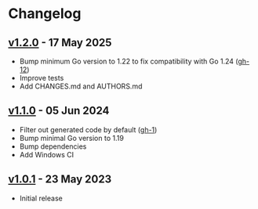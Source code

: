 # Changelog

## [v1.2.0][v1.2.0] - 17 May 2025

* Bump minimum Go version to 1.22 to fix compatibility with Go 1.24 ([gh-12][gh-12])
* Improve tests
* Add CHANGES.md and AUTHORS.md

[v1.2.0]: https://github.com/gavv/returnstyles/releases/tag/v1.2.0

[gh-12]: https://github.com/gavv/returnstyles/issues/12

## [v1.1.0][v1.1.0] - 05 Jun 2024

* Filter out generated code by default ([gh-1][gh-1])
* Bump minimal Go version to 1.19
* Bump dependencies
* Add Windows CI

[v1.1.0]: https://github.com/gavv/returnstyles/releases/tag/v1.1.0

[gh-1]: https://github.com/gavv/returnstyles/issues/1

## [v1.0.1][v1.0.1] - 23 May 2023

* Initial release

[v1.0.1]: https://github.com/gavv/returnstyles/releases/tag/v1.0.1
